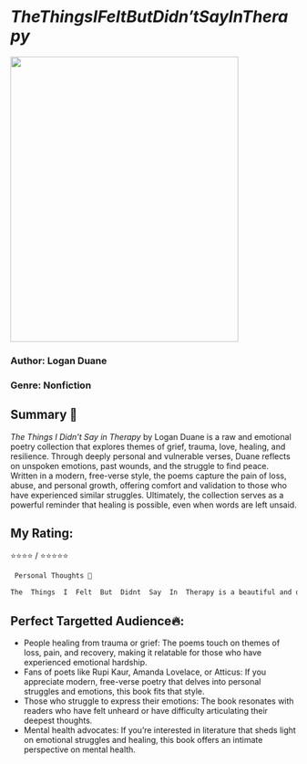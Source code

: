 # *$The  Things  I  Felt  But  Didn't  Say  In  Therapy$*
<img src="https://m.media-amazon.com/images/I/519vb4cj1AL._AC_UF1000,1000_QL80_.jpg" width="400" height="500"> 

 ### **Author**: Logan Duane

### **Genre**: Nonfiction

## Summary 📖
*The Things I Didn't Say in Therapy* by Logan Duane is a raw and emotional poetry collection that explores themes of grief, trauma, love, healing, and resilience. Through deeply personal and vulnerable verses, Duane reflects on unspoken emotions, past wounds, and the struggle to find peace. Written in a modern, free-verse style, the poems capture the pain of loss, abuse, and personal growth, offering comfort and validation to those who have experienced similar struggles. Ultimately, the collection serves as a powerful reminder that healing is possible, even when words are left unsaid.

## **My Rating**:
 ⭐⭐⭐⭐ / ⭐⭐⭐⭐⭐

```javascript
 Personal Thoughts 💭

The  Things  I  Felt  But  Didnt  Say  In  Therapy is a beautiful and deeply moving book that truly helped me through a hard time. Logan Duane’s poetry captures emotions in such a raw and honest way that it made me feel seen and understood. Reading it, I felt like the feelings I had during heartbreak were valid—that my pain, sadness, and healing process were all real and okay to experience. The simplicity of the writing only makes the emotions hit harder, and there were so many moments where I saw my own thoughts reflected on the page. This book isn’t just poetry; it’s a reminder that we’re not alone in our struggles, and that healing, even when difficult, is always possible.`
```
## Perfect Targetted Audience🔥:
* People healing from trauma or grief: The poems touch on themes of loss, pain, and recovery, making it relatable for those who have experienced emotional hardship.
* Fans of poets like Rupi Kaur, Amanda Lovelace, or Atticus: If you appreciate modern, free-verse poetry that delves into personal struggles and emotions, this book fits that style.
* Those who struggle to express their emotions: The book resonates with readers who have felt unheard or have difficulty articulating their deepest thoughts.
* Mental health advocates: If you’re interested in literature that sheds light on emotional struggles and healing, this book offers an intimate perspective on mental health.

